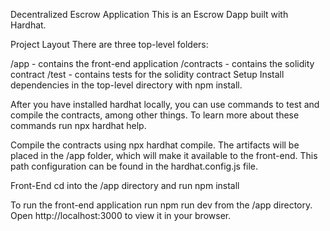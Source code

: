 Decentralized Escrow Application
This is an Escrow Dapp built with Hardhat.

Project Layout
There are three top-level folders:

/app - contains the front-end application
/contracts - contains the solidity contract
/test - contains tests for the solidity contract
Setup
Install dependencies in the top-level directory with npm install.

After you have installed hardhat locally, you can use commands to test and compile the contracts, among other things. To learn more about these commands run npx hardhat help.

Compile the contracts using npx hardhat compile. The artifacts will be placed in the /app folder, which will make it available to the front-end. This path configuration can be found in the hardhat.config.js file.

Front-End
cd into the /app directory and run npm install

To run the front-end application run npm run dev from the /app directory. Open http://localhost:3000 to view it in your browser.